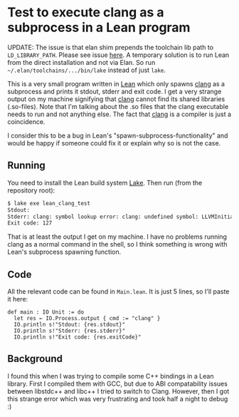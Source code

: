 # Test to execute clang as a subprocess in a Lean program

UPDATE: The issue is that elan shim prepends the toolchain lib path to `LD_LIBRARY_PATH`.
Please see issue [here][4].
A temporary solution is to run Lean from the direct installation and not via Elan.
So run `~/.elan/toolchains/.../bin/lake` instead of just `lake`.

This is a very small program written in [Lean][1] which only spawns [clang][2] as a subprocess and prints it stdout, stderr and exit code.
I get a very strange output on my machine signifying that [clang][2] cannot find its shared libraries (.so-files).
Note that I'm talking about the .so files that the clang executable needs to run and not anything else.
The fact that [clang][2] is a compiler is just a coincidence.

I consider this to be a bug in Lean's "spawn-subprocess-functionality" and would be happy if someone could fix it or explain why so is not the case.

## Running

You need to install the Lean build system [Lake][3].
Then run (from the repository root):

```Bash
$ lake exe lean_clang_test
Stdout:
Stderr: clang: symbol lookup error: clang: undefined symbol: LLVMInitializeHexagonAsmParser, version LLVM_15
Exit code: 127
```

That is at least the output I get on my machine.
I have no problems running clang as a normal command in the shell, so I think something is wrong with Lean's subprocess spawning function.

## Code

All the relevant code can be found in `Main.lean`.
It is just 5 lines, so I'll paste it here:

```
def main : IO Unit := do
  let res ← IO.Process.output { cmd := "clang" }
  IO.println s!"Stdout: {res.stdout}"
  IO.println s!"Stderr: {res.stderr}"
  IO.println s!"Exit code: {res.exitCode}"
```

## Background

I found this when I was trying to compile some C++ bindings in a Lean library.
First I compiled them with GCC, but due to ABI compatability issues between libstdc++ and libc++ I tried to switch to Clang.
However, then I got this strange error which was very frustrating and took half a night to debug :)



[1]: https://leanprover.github.io/about/
[2]: https://clang.llvm.org
[3]: https://github.com/leanprover/lake
[4]: https://github.com/leanprover/elan/issues/90
